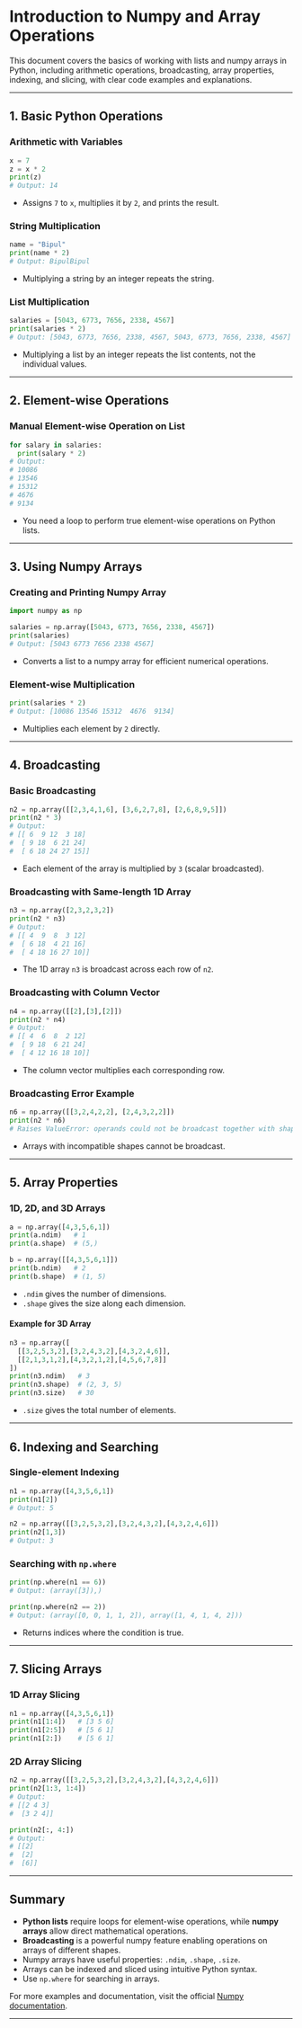 # Introduction to Numpy and Array Operations

This document covers the basics of working with lists and numpy arrays in Python, including arithmetic operations, broadcasting, array properties, indexing, and slicing, with clear code examples and explanations.

---

## 1. Basic Python Operations

### Arithmetic with Variables

```python
x = 7
z = x * 2
print(z)
# Output: 14
```
- Assigns `7` to `x`, multiplies it by `2`, and prints the result.

### String Multiplication

```python
name = "Bipul"
print(name * 2)
# Output: BipulBipul
```
- Multiplying a string by an integer repeats the string.

### List Multiplication

```python
salaries = [5043, 6773, 7656, 2338, 4567]
print(salaries * 2)
# Output: [5043, 6773, 7656, 2338, 4567, 5043, 6773, 7656, 2338, 4567]
```
- Multiplying a list by an integer repeats the list contents, not the individual values.

---

## 2. Element-wise Operations

### Manual Element-wise Operation on List

```python
for salary in salaries:
  print(salary * 2)
# Output:
# 10086
# 13546
# 15312
# 4676
# 9134
```
- You need a loop to perform true element-wise operations on Python lists.

---

## 3. Using Numpy Arrays

### Creating and Printing Numpy Array

```python
import numpy as np

salaries = np.array([5043, 6773, 7656, 2338, 4567])
print(salaries)
# Output: [5043 6773 7656 2338 4567]
```
- Converts a list to a numpy array for efficient numerical operations.

### Element-wise Multiplication

```python
print(salaries * 2)
# Output: [10086 13546 15312  4676  9134]
```
- Multiplies each element by `2` directly.

---

## 4. Broadcasting

### Basic Broadcasting

```python
n2 = np.array([[2,3,4,1,6], [3,6,2,7,8], [2,6,8,9,5]])
print(n2 * 3)
# Output:
# [[ 6  9 12  3 18]
#  [ 9 18  6 21 24]
#  [ 6 18 24 27 15]]
```
- Each element of the array is multiplied by `3` (scalar broadcasted).

### Broadcasting with Same-length 1D Array

```python
n3 = np.array([2,3,2,3,2])
print(n2 * n3)
# Output:
# [[ 4  9  8  3 12]
#  [ 6 18  4 21 16]
#  [ 4 18 16 27 10]]
```
- The 1D array `n3` is broadcast across each row of `n2`.

### Broadcasting with Column Vector

```python
n4 = np.array([[2],[3],[2]])
print(n2 * n4)
# Output:
# [[ 4  6  8  2 12]
#  [ 9 18  6 21 24]
#  [ 4 12 16 18 10]]
```
- The column vector multiplies each corresponding row.

### Broadcasting Error Example

```python
n6 = np.array([[3,2,4,2,2], [2,4,3,2,2]])
print(n2 * n6)
# Raises ValueError: operands could not be broadcast together with shapes (3,5) (2,5)
```
- Arrays with incompatible shapes cannot be broadcast.

---

## 5. Array Properties

### 1D, 2D, and 3D Arrays

```python
a = np.array([4,3,5,6,1])
print(a.ndim)   # 1
print(a.shape)  # (5,)

b = np.array([[4,3,5,6,1]])
print(b.ndim)   # 2
print(b.shape)  # (1, 5)
```
- `.ndim` gives the number of dimensions.
- `.shape` gives the size along each dimension.

#### Example for 3D Array

```python
n3 = np.array([
  [[3,2,5,3,2],[3,2,4,3,2],[4,3,2,4,6]],
  [[2,1,3,1,2],[4,3,2,1,2],[4,5,6,7,8]]
])
print(n3.ndim)   # 3
print(n3.shape)  # (2, 3, 5)
print(n3.size)   # 30
```
- `.size` gives the total number of elements.

---

## 6. Indexing and Searching

### Single-element Indexing

```python
n1 = np.array([4,3,5,6,1])
print(n1[2])
# Output: 5

n2 = np.array([[3,2,5,3,2],[3,2,4,3,2],[4,3,2,4,6]])
print(n2[1,3])
# Output: 3
```

### Searching with `np.where`

```python
print(np.where(n1 == 6))
# Output: (array([3]),)

print(np.where(n2 == 2))
# Output: (array([0, 0, 1, 1, 2]), array([1, 4, 1, 4, 2]))
```
- Returns indices where the condition is true.

---

## 7. Slicing Arrays

### 1D Array Slicing

```python
n1 = np.array([4,3,5,6,1])
print(n1[1:4])   # [3 5 6]
print(n1[2:5])   # [5 6 1]
print(n1[2:])    # [5 6 1]
```

### 2D Array Slicing

```python
n2 = np.array([[3,2,5,3,2],[3,2,4,3,2],[4,3,2,4,6]])
print(n2[1:3, 1:4])
# Output:
# [[2 4 3]
#  [3 2 4]]

print(n2[:, 4:])
# Output:
# [[2]
#  [2]
#  [6]]
```

---

## Summary

- **Python lists** require loops for element-wise operations, while **numpy arrays** allow direct mathematical operations.
- **Broadcasting** is a powerful numpy feature enabling operations on arrays of different shapes.
- Numpy arrays have useful properties: `.ndim`, `.shape`, `.size`.
- Arrays can be indexed and sliced using intuitive Python syntax.
- Use `np.where` for searching in arrays.

For more examples and documentation, visit the official [Numpy documentation](https://numpy.org/doc/).

---

